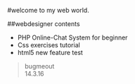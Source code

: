 
#welcome to my web world.

##webdesigner contents

* PHP Online-Chat System for beginner
* Css exercises tutorial
* html5 new feature test

 

>bugmeout  
>14.3.16
